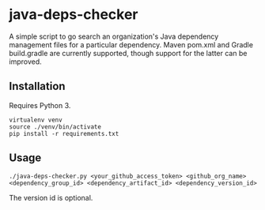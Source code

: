 # java-deps-checker
A simple script to go search an organization's Java dependency management files for a particular dependency. Maven pom.xml and Gradle build.gradle are currently supported, though support for the latter can be improved.

## Installation
Requires Python 3.
```
virtualenv venv
source ./venv/bin/activate
pip install -r requirements.txt
```

## Usage
```
./java-deps-checker.py <your_github_access_token> <github_org_name> <dependency_group_id> <dependency_artifact_id> <dependency_version_id>
```
The version id is optional.
